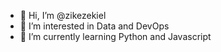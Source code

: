 - 👋 Hi, I’m @zikezekiel
- 👀 I’m interested in Data and DevOps
- 🌱 I’m currently learning Python and Javascript


<!---
zikezekiel/zikezekiel is a ✨ special ✨ repository because its `README.md` (this file) appears on your GitHub profile.
You can click the Preview link to take a look at your changes.
--->
